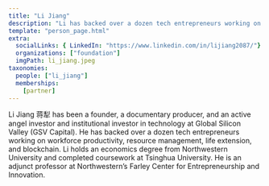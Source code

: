 ```yaml
---
title: "Li Jiang"
description: "Li has backed over a dozen tech entrepreneurs working on workforce productivity, resource management, life extension, and blockchain."
template: "person_page.html"
extra:
  socialLinks: { LinkedIn: "https://www.linkedin.com/in/lijiang2087/"}
  organizations: ["foundation"]
  imgPath: li_jiang.jpeg
taxonomies:
  people: ["li_jiang"]
  memberships:
    [partner]
---
```


Li Jiang 蒋犁 has been a founder, a documentary producer, and an active angel investor and institutional investor in technology at Global Silicon Valley (GSV Capital). He has backed over a dozen tech entrepreneurs working on workforce productivity, resource management, life extension, and blockchain. Li holds an economics degree from Northwestern University and completed coursework at Tsinghua University. He is an adjunct professor at Northwestern’s Farley Center for Entrepreneurship and Innovation.
